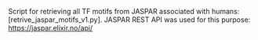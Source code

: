 Script for retrieving all TF motifs from JASPAR associated with humans: [retrive_jaspar_motifs_v1.py]. 
JASPAR REST API was used for this purpose: https://jaspar.elixir.no/api/
